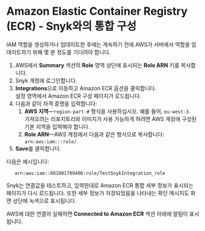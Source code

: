 # Amazon Elastic Container Registry (ECR) - Snyk와의 통합 구성

IAM 역할을 생성하거나 업데이트한 후에는 계속하기 전에 AWS가 서버에서 역할을 업데이트하기 위해 몇 분 정도를 기다려야 합니다.

1. AWS에서 **Summary** 섹션의 **Role** 영역 상단에 표시되는 **Role ARN** 키를 복사합니다.
2. Snyk 계정에 로그인합니다.
3. **Integrations**으로 이동하고 Amazon ECR 옵션을 클릭합니다.\
   설정 영역에서 Amazon ECR 구성 페이지가 로드됩니다.
4. 다음과 같이 자격 증명을 입력합니다:
   1. **AWS 지역**—`region-part-#` 형식을 사용하십시오. 예를 들어, `eu-west-3`.\
      가져오려는 리포지토리와 이미지가 사용 가능하게 하려면 AWS 계정에 구성된 기본 지역을 입력해야 합니다.
   2. **Role ARN**—AWS 계정에서 다음과 같은 형식으로 복사합니다: `arn:aws:iam:::role/`.
5. **Save**를 클릭합니다.

다음은 예시입니다:

```
   arn:aws:iam::881001789406:role/TestSnykIntegration_role
```

Snyk는 연결값을 테스트하고, 입력한대로 Amazon ECR 통합 세부 정보가 표시되는 페이지가 다시 로드됩니다. 또한 세부 정보가 저장되었음을 나타내는 확인 메시지도 화면 상단에 녹색으로 표시됩니다.

AWS에 대한 연결이 실패하면 **Connected to Amazon ECR** 섹션 아래에 알림이 표시됩니다.  